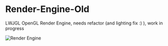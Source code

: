 # Render-Engine-Old

LWJGL OpenGL Render Engine, needs refactor (and lighting fix :) ), work in progress 

![Render Engine](https://i.imgur.com/BNylrVO.png)
